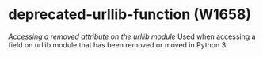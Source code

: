 # deprecated-urllib-function (W1658)

*Accessing a removed attribute on the urllib module* Used when accessing
a field on urllib module that has been removed or moved in Python 3.
